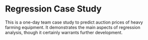 # Regression Case Study

This is a one-day team case study to predict auction prices of heavy farming equipment. It demonstrates the main aspects of regression analysis, though it certainly warrants further development.
